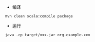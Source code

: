 * 编译
```shell script
mvn clean scala:compile package
```

* 运行
```shell script
java -cp target/xxx.jar org.example.xxx
```
